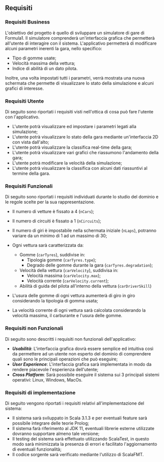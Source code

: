 ## Requisiti

### Requisiti Business
L'obiettivo del progetto è quello di sviluppare un simulatore di gare di Formula1. Il simulatore comprenderà un'interfaccia grafica che permetterà all'utente di interagire con il sistema. L'applicativo permetterà di modificare alcuni parametri inerenti la gara, nello specifico:
- Tipo di gomme usate;
- Velocità massima della vettura;
- Indice di abilità di un dato pilota.

Inoltre, una volta impostati tutti i parametri, verrà mostrata una nuova schermata che permette di visualizzare lo stato della simulazione e alcuni grafici di interesse. 

### Requisiti Utente
Di seguito sono riportati i requisiti visti nell'ottica di cosa può fare l'utente con l'applicativo.
- L'utente potrà visualizzare ed impostare i parametri legati alla simulazione;
- L'utente potrà visualizzare lo stato della gara mediante un'interfaccia 2D con vista dall'alto;
- L'utente potrà visualizzare la classifica real-time della gara;
- L'utente potrà visualizzare vari grafici che riassumono l'andamento della gara;
- L'utente potrà modificare la velocità della simulazione;
- L'utente potrà visualizzare la classifica con alcuni dati riassuntivi al termine della gara.

### Requisiti Funzionali
Di seguito sono riportati i requisiti individuati durante lo studio del dominio e le regole scelte per la sua rappresentazione.


- Il numero di vetture è fissato a 4 (`nCars`);
- Il numero di circuiti è fissato a 1 (`nCircuits`);
- Il numero di giri è impostabile nella schermata iniziale (`nLaps`), potranno variare da un minimo di 1 ad un massimo di 30;
- Ogni vettura sarà caratterizzata da: 
    - Gomme (`carTyres`), suddivise in:
        - Tipologia gomme (`carTyres.type`);
        - Degrado delle gomme durante la gara (`carTyres.degradation`);
    - Velocità della vettura (`carVelocity`), suddivisa in:
        - Velocità massima (`carVelocity.max`);
        - Velocità corrente (`carVelocity.current`);
    - Abilità di guida del pilota all'interno della vettura (`carDriverSkill`)
       
- L'usura delle gomme di ogni vettura aumenterà di giro in giro considerando la tipologia di gomma usata;
- La velocità corrente di ogni vettura sarà calcolata considerando la velocità massima, il carburante e l'usura delle gomme.



### Requisiti non Funzionali
Di seguito sono descritti i requisiti non funzionali dell'applicativo:

* ***Usabilità***: L'interfaccia grafica dovrà essere semplice ed intuitiva così da permettere ad un utente non esperto del dominio di comprendere quali sono le principali operazioni che può eseguire;
* ***User Experience***: L'interfaccia grafica sarà implementata in modo da rendere piacevole l'esperienza dell'utente;
* ***Cross Platform***: Sarà possibile eseguire il sistema sui 3 principali sistemi operativi: Linux, Windows, MacOs.


### Requisiti di implementazione
Di seguito vengono riportati i requisiti relativi all'implementazione del sistema:

* Il sistema sarà sviluppato in Scala 3.1.3 e per eventuali feature sarà possibile integrare delle teorie Prolog;
* Il sistema farà riferimento al JDK 11, eventuali librerie esterne utilizzate dovranno supportare almeno tale versione;
* Il testing del sistema sarà effettuato utilizzando ScalaTest, in questo modo sarà minimizzata la presenza di errori e facilitato l'aggiornamento di eventuali funzionalità;
* Il codice sorgente sarà verificato mediante l'utilizzo di ScalaFMT.

